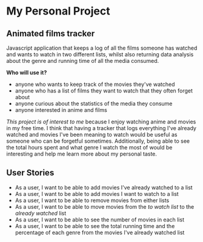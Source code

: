 # My Personal Project

## Animated films tracker  
Javascript application that keeps a log of all the films someone has watched 
and wants to watch in two different lists, whilst also returning data analysis 
about the genre and running time of all the media consumed. 

**Who will use it?**
- anyone who wants to keep track of the movies they've watched
- anyone who has a list of films they want to watch that they often forget about
- anyone curious about the statistics of the media they consume 
- anyone interested in anime and films 

*This project is of interest to me* because I enjoy watching anime and 
movies in my free time. I think that having a tracker that logs everything 
I've already watched and movies I've been meaning to watch 
would be useful as someone who can be forgetful sometimes. Additionally, 
being able to see the total hours spent and what genre I watch the most of
would be interesting and help me learn more about my personal taste. 

## User Stories 
- As a user, I want to be able to add movies I've already watched to a list 
- As a user, I want to be able to add movies I want to watch to a list
- As a user, I want to be able to remove movies from either lists 
- As a user, I want to be able to move movies from the *to watch list* to the 
*already watched* list
- As a user, I want to be able to see the number of movies in each list 
- As a user, I want to be able to see the total running time and the percentage of
each genre from the movies I've already watched list
